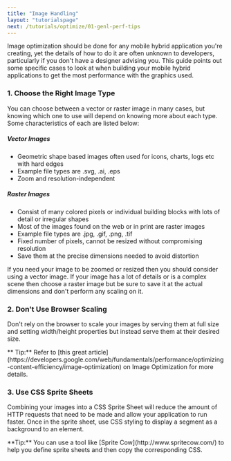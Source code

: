 ```yaml
---
title: "Image Handling"
layout: "tutorialspage"
next: /tutorials/optimize/01-genl-perf-tips
---
```


Image optimization should be done for any mobile hybrid application you're creating, yet the details of how to do it are often unknown
to developers, particularly if you don't have a designer advising you. This guide points out some specific cases to look at when building
your mobile hybrid applications to get the most performance with the graphics used. 

### 1. Choose the Right Image Type
You can choose between a vector or raster image in many cases, but knowing which one to use will depend on knowing more about each type. 
Some characteristics of each are listed below:

##### Vector Images
+ Geometric shape based images often used for icons, charts, logs etc with hard edges
+ Example file types are .svg, .ai, .eps
+ Zoom and resolution-independent

##### Raster Images
+ Consist of many colored pixels or individual building blocks with lots of detail or irregular shapes
+ Most of the images found on the web or in print are raster images
+ Example file types are .jpg, .gif, .png, .tif
+ Fixed number of pixels, cannot be resized without compromising resolution
+ Save them at the precise dimensions needed to avoid distortion

If you need your image to be zoomed or resized then you should consider using a vector image. If your image has a lot of details or is 
a complex scene then choose a raster image but be sure to save it at the actual dimensions and don't perform any scaling on it. 


### 2. Don't Use Browser Scaling
Don't rely on the browser to scale your images by serving them at full size and setting width/height properties but instead serve them at their
 desired size. 

<div class="alert--info">** Tip:** Refer to [this great article](https://developers.google.com/web/fundamentals/performance/optimizing-content-efficiency/image-optimization) on 
Image Optimization for more details. </div>


### 3. Use CSS Sprite Sheets
Combining your images into a CSS Sprite Sheet will reduce the amount of HTTP requests that need to be made and allow your application to run faster.
Once in the sprite sheet, use CSS styling to display a segment as a background to an element.

<div class="alert--info">**Tip:** You can use a tool like [Sprite Cow](http://www.spritecow.com/) to help you define sprite sheets and then copy the corresponding CSS.</div> 

